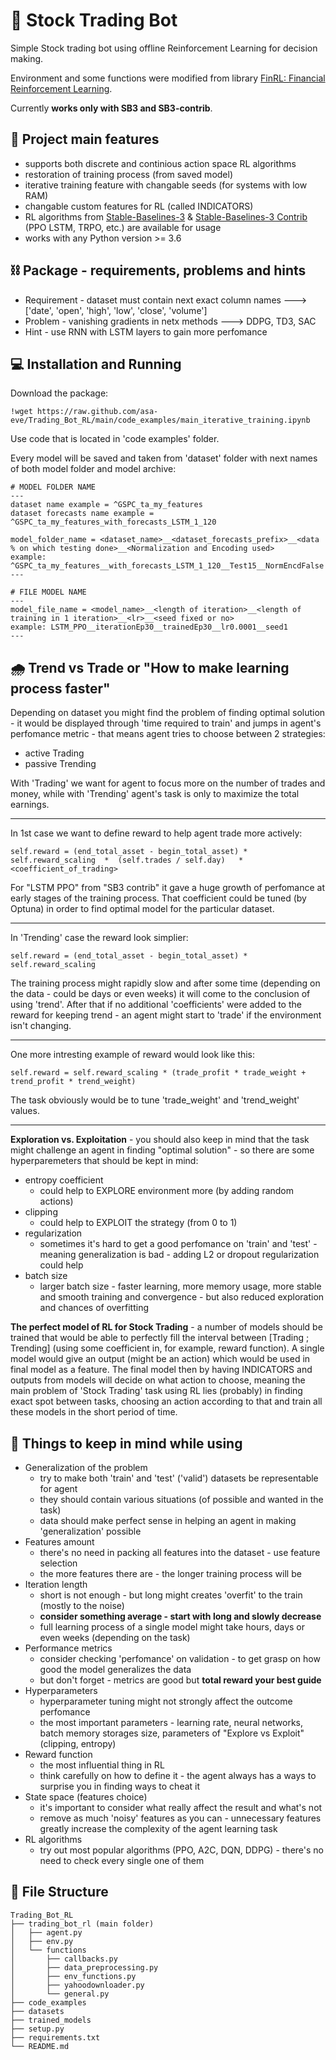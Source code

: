 # 🤖 Stock Trading Bot

Simple Stock trading bot using offline Reinforcement Learning for decision making.

Environment and some functions were modified from library [FinRL: Financial Reinforcement Learning](https://github.com/AI4Finance-Foundation/FinRL). 

Currently **works only with SB3 and SB3-contrib**.

## 🦾 **Project main features**
- supports both discrete and continious action space RL algorithms
- restoration of training process (from saved model)
- iterative training feature with changable seeds (for systems with low RAM)
- changable custom features for RL (called INDICATORS)
- RL algorithms from [Stable-Baselines-3](https://stable-baselines3.readthedocs.io/en/master/) & [Stable-Baselines-3 Contrib](https://github.com/Stable-Baselines-Team/stable-baselines3-contrib) (PPO LSTM, TRPO, etc.) are available for usage
- works with any Python version >= 3.6

## ⛓ **Package - requirements, problems and hints**
- Requirement - dataset must contain next exact column names  ---> ['date', 'open', 'high', 'low', 'close', 'volume']
- Problem     - vanishing gradients in netx methods           ---> DDPG, TD3, SAC
- Hint        - use RNN with LSTM layers to gain more perfomance

## 💻 Installation and Running 
Download the package:
```
!wget https://raw.github.com/asa-eve/Trading_Bot_RL/main/code_examples/main_iterative_training.ipynb
```
Use code that is located in 'code examples' folder.

Every model will be saved and taken from 'dataset' folder with next names of both model folder and model archive:
```
# MODEL FOLDER NAME
---
dataset name example = ^GSPC_ta_my_features
dataset forecasts name example = ^GSPC_ta_my_features_with_forecasts_LSTM_1_120

model_folder_name = <dataset_name>__<dataset_forecasts_prefix>__<data % on which testing done>__<Normalization and Encoding used>
example: ^GSPC_ta_my_features__with_forecasts_LSTM_1_120__Test15__NormEncdFalse
---

# FILE MODEL NAME
---
model_file_name = <model_name>__<length of iteration>__<length of training in 1 iteration>__<lr>__<seed fixed or no>
example: LSTM_PPO__iterationEp30__trainedEp30__lr0.0001__seed1
---
```

## 🌧 **Trend vs Trade** or **"How to make learning process faster"**
Depending on dataset you might find the problem of finding optimal solution - it would be displayed through 'time required to train' and jumps in agent's perfomance metric - that means agent tries to choose between 2 strategies:
- active Trading
- passive Trending


With 'Trading' we want for agent to focus more on the number of trades and money, while with 'Trending' agent's task is only to maximize the total earnings. 
___
In 1st case we want to define reward to help agent trade more actively:
```
self.reward = (end_total_asset - begin_total_asset) * self.reward_scaling  *  (self.trades / self.day)   *  <coefficient_of_trading>
```
For "LSTM PPO" from "SB3 contrib" it gave a huge growth of perfomance at early stages of the training process. That coefficient could be tuned (by Optuna) in order to find optimal model for the particular dataset.
____
In 'Trending' case the reward look simplier:
```
self.reward = (end_total_asset - begin_total_asset) * self.reward_scaling
```
The training process might rapidly slow and after some time (depending on the data - could be days or even weeks) it will come to the conclusion of using 'trend'. After that if no additional 'coefficients' were added to the reward for keeping trend - an agent might start to 'trade' if the environment isn't changing. 
___
One more intresting example of reward would look like this:
```
self.reward = self.reward_scaling * (trade_profit * trade_weight + trend_profit * trend_weight)
```
The task obviously would be to tune 'trade_weight' and 'trend_weight' values.

___
**Exploration vs. Exploitation** - you should also keep in mind that the task might challenge an agent in finding "optimal solution" - so there are some hyperparemeters that should be kept in mind:
- entropy coefficient
    - could help to EXPLORE environment more (by adding random actions)
- clipping
    - could help to EXPLOIT the strategy (from 0 to 1)
- regularization
    - sometimes it's hard to get a good perfomance on 'train' and 'test' - meaning generalization is bad - adding L2 or dropout regularization could help
- batch size
    - larger batch size - faster learning, more memory usage, more stable and smooth training and convergence - but also reduced exploration and chances of overfitting

**The perfect model of RL for Stock Trading** - a number of models should be trained that would be able to perfectly fill the interval between [Trading ; Trending] (using some coefficient in, for example, reward function). A single model would give an output (might be an action) which would be used in final model as a feature. The final model then by having INDICATORS and outputs from models will decide on what action to choose, meaning the main problem of 'Stock Trading' task using RL lies (probably) in finding exact spot between tasks, choosing an action according to that and train all these models in the short period of time.

## 🧠 Things to keep in mind while using
- Generalization of the problem
  - try to make both 'train' and 'test' ('valid') datasets be representable for agent 
  - they should contain various situations (of possible and wanted in the task)
  - data should make perfect sense in helping an agent in making 'generalization' possible
- Features amount
  - there's no need in packing all features into the dataset - use feature selection
  - the more features there are - the longer training process will be
- Iteration length
  - short is not enough - but long might creates 'overfit' to the train (mostly to the noise)
  - **consider something average - start with long and slowly decrease**
  - full learning process of a single model might take hours, days or even weeks (depending on the task)
- Performance metrics
  - consider checking 'perfomance' on validation - to get grasp on how good the model generalizes the data
  - but don't forget - metrics are good but **total reward your best guide**
- Hyperparameters
  - hyperparameter tuning might not strongly affect the outcome perfomance
  - the most important parameters - learning rate, neural networks, batch memory storages size, parameters of "Explore vs Exploit" (clipping, entropy)
- Reward function
  - the most influential thing in RL
  - think carefully on how to define it - the agent always has a ways to surprise you in finding ways to cheat it
- State space (features choice)
  - it's important to consider what really affect the result and what's not
  - remove as much 'noisy' features as you can - unnecessary features greatly increase the complexity of the agent learning task
- RL algorithms
  - try out most popular algorithms (PPO, A2C, DQN, DDPG) - there's no need to check every single one of them


## 📃 File Structure
```
Trading_Bot_RL
├── trading_bot_rl (main folder)
│   ├── agent.py
│   ├── env.py
│   └── functions
│   	├── callbacks.py
│   	├── data_preprocessing.py
│   	├── env_functions.py
│   	├── yahoodownloader.py
│   	└── general.py
├── code_examples
├── datasets
├── trained_models
├── setup.py
├── requirements.txt
└── README.md
```
